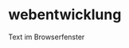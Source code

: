 # webentwicklung
<!DOCTYPE html>
<html lang="de">
  <head>
    <meta charset="utf-8" />
    <meta name="viewport" content="width=device-width, initial-scale=1.0" />
    <title>Titel der Seite</title>
    <link rel="stylesheet" href="myStyle.css" />
    <script src="myScript.js" defer></script>
  </head>
  <body>
    <p>Text im Browserfenster</p>
  </body>
</html>

